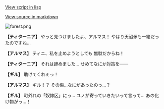 [View script in lisp](../scripts/100204033.txt)

[View source in markdown](100204033.md)

![forest.png](../images/backgrounds/forest.png)

**【ティターニア】**
やっと見つけましたよ、アルマス！
やはり天沼矛も一緒だったのですね…

**【アルマス】**
ティニ、私を止めようとしても
無駄だからね！

**【ティターニア】**
それは諦めました…
せめてなにか対策を――

**【ギル】**
助けてくれぇっ！

**【アルマス】**
ギル！？
その傷…なにがあったのっ…？

**【ギル】**
町外れの「奴隷区」にっ…
ユノが寄っていきたいって言って…
あの化け物がっ…！
